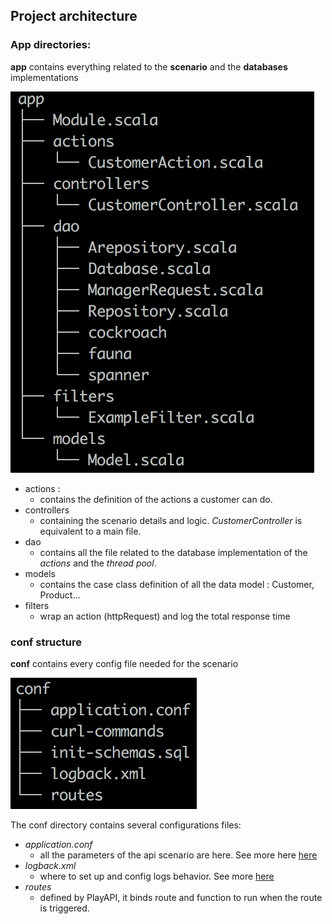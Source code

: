 
Project architecture 
-
 
### App directories:


**app** contains everything related to the **scenario** and the **databases** implementations

![app-structure](../public/images/app-structure-dir.png "app-structure")

* actions :
    * contains the definition of the actions a customer can do.
* controllers
    * containing the scenario details and logic. *CustomerController* is equivalent to a main file.
* dao
    * contains all the file related to the database implementation of the *actions* and the *thread pool*.
* models
    * contains the case class definition of all the data model : Customer, Product...
* filters
    * wrap an action (httpRequest) and log the total response time 


### conf structure

**conf** contains every config file needed for the scenario

![conf-structure](../public/images/conf-structure.png "conf-structure")


The conf directory contains several configurations files:

* *application.conf* 
    * all the parameters of the api scenario are here. See more here [here](database-application-configuration.md)
* *logback.xml* 
    * where to set up and config logs behavior. See more [here](https://www.playframework.com/documentation/2.6.x/SettingsLogger)
* *routes* 
    * defined by PlayAPI, it binds route and function to run when the route is triggered.